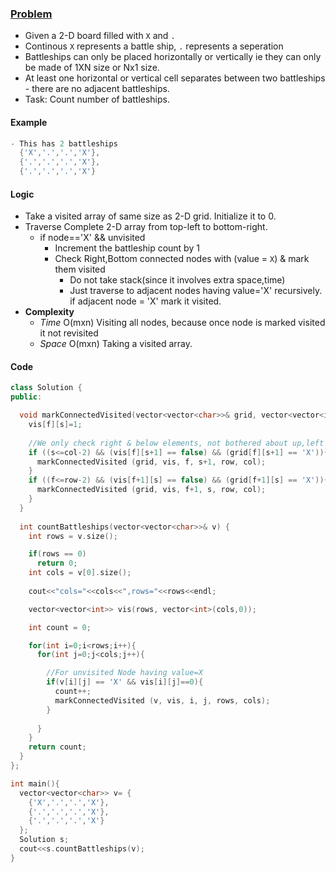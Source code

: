 ### [Problem](https://leetcode.com/problems/battleships-in-a-board/)
- Given a 2-D board filled with `X` and `.`
- Continous `X` represents a battle ship, `.` represents a seperation
- Battleships can only be placed horizontally or vertically ie they can only be made of 1XN size or Nx1 size.
- At least one horizontal or vertical cell separates between two battleships - there are no adjacent battleships.
- Task: Count number of battleships.
#### Example
```c
- This has 2 battleships
  {'X','.','.','X'},
  {'.','.','.','X'},
  {'.','.','.','X'}
```

#### Logic
- Take a visited array of same size as 2-D grid. Initialize it to 0.
- Traverse Complete 2-D array from top-left to bottom-right.
  - if node=='X' && unvisited
    - Increment the battleship count by 1
    - Check Right,Bottom connected nodes with (value = `X`) & mark them visited
      - Do not take stack(since it involves extra space,time)
      - Just traverse to adjacent nodes having value='X' recursively. if adjacent node = 'X' mark it visited.
- **Complexity**
  - *Time* O(mxn) Visiting all nodes, because once node is marked visited it not revisited
  - *Space* O(mxn) Taking a visited array.    
   
#### Code   
```c++
class Solution {
public:

  void markConnectedVisited(vector<vector<char>>& grid, vector<vector<int>>& vis, int f, int s, int row, int col){
    vis[f][s]=1;
    
    //We only check right & below elements, not bothered about up,left
    if ((s<=col-2) && (vis[f][s+1] == false) && (grid[f][s+1] == 'X')){ //Right Element
      markConnectedVisited (grid, vis, f, s+1, row, col);
    }
    if ((f<=row-2) && (vis[f+1][s] == false) && (grid[f+1][s] == 'X')){ //Below element
      markConnectedVisited (grid, vis, f+1, s, row, col);
    }
  }
  
  int countBattleships(vector<vector<char>>& v) {
    int rows = v.size();

    if(rows == 0)
      return 0;
    int cols = v[0].size();
    
    cout<<"cols="<<cols<<",rows="<<rows<<endl;

    vector<vector<int>> vis(rows, vector<int>(cols,0));

    int count = 0;

    for(int i=0;i<rows;i++){
      for(int j=0;j<cols;j++){

        //For unvisited Node having value=X
        if(v[i][j] == 'X' && vis[i][j]==0){
          count++;
          markConnectedVisited (v, vis, i, j, rows, cols);
        }
        
      }
    }
    return count;
  }
};

int main(){
  vector<vector<char>> v= {
    {'X','.','.','X'},
    {'.','.','.','X'},
    {'.','.','.','X'}
  };
  Solution s;
  cout<<s.countBattleships(v);
}

```
